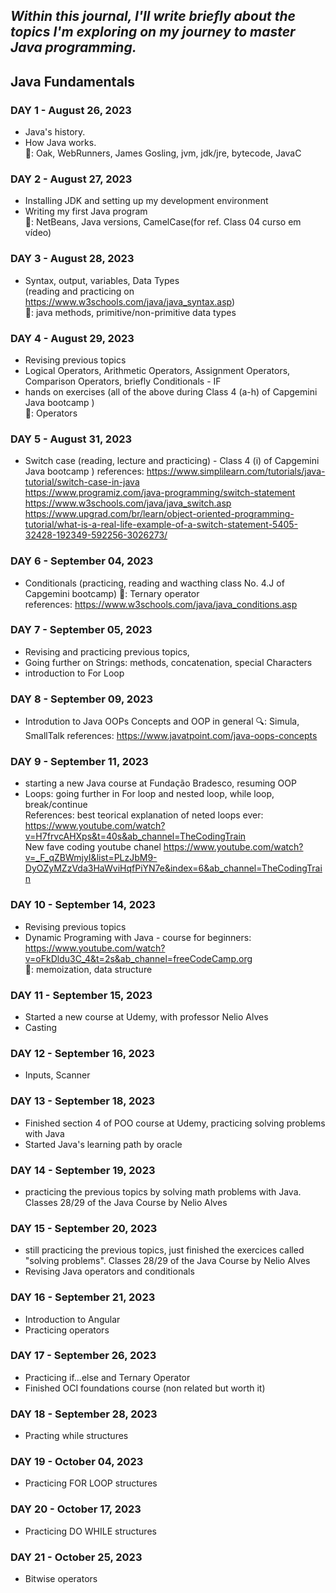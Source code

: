 ## _Within this journal, I'll write briefly about the topics I'm exploring on my journey to master Java programming._

## Java Fundamentals

### **DAY 1** - August 26, 2023
- Java's history.
- How Java works.  
:key:: Oak, WebRunners, James Gosling, jvm, jdk/jre, bytecode, JavaC

### **DAY 2** - August 27, 2023
- Installing JDK and setting up my development environment
- Writing my first Java program  
:key:: NetBeans, Java versions, CamelCase(for ref. Class 04 curso em vídeo)  

### **DAY 3** - August 28, 2023
- Syntax, output, variables, Data Types  
 (reading and practicing on https://www.w3schools.com/java/java_syntax.asp)  
:key:: java methods, primitive/non-primitive data types

### **DAY 4** - August 29, 2023
- Revising previous topics
- Logical Operators, Arithmetic Operators, Assignment Operators, Comparison Operators, briefly Conditionals - IF
- hands on exercises 
 (all of the above during Class 4 (a-h) of Capgemini Java bootcamp )  
:key:: Operators

### **DAY 5** - August 31, 2023

- Switch case (reading, lecture and practicing) - Class 4 (i) of Capgemini Java bootcamp )
  references:  https://www.simplilearn.com/tutorials/java-tutorial/switch-case-in-java  
               https://www.programiz.com/java-programming/switch-statement  
               https://www.w3schools.com/java/java_switch.asp
               https://www.upgrad.com/br/learn/object-oriented-programming-tutorial/what-is-a-real-life-example-of-a-switch-statement-5405-32428-192349-592256-3026273/
  
### **DAY 6** - September 04, 2023               
- Conditionals (practicing, reading and wacthing class No. 4.J of Capgemini bootcamp)
:key:: Ternary operator  
references: https://www.w3schools.com/java/java_conditions.asp 

### **DAY 7** - September 05, 2023   
- Revising and practicing previous topics,
- Going further on Strings: methods, concatenation, special Characters
- introduction to For Loop

### **DAY 8** - September 09, 2023
- Introdution to Java OOPs Concepts and OOP in general
:mag:: Simula, SmallTalk
references: https://www.javatpoint.com/java-oops-concepts

### **DAY 9** - September 11, 2023
- starting a new Java course at Fundação Bradesco, resuming  OOP
- Loops: going further in For loop and nested loop, while loop, break/continue  
References: best teorical explanation of neted loops ever: https://www.youtube.com/watch?v=H7frvcAHXps&t=40s&ab_channel=TheCodingTrain  
New fave coding youtube chanel https://www.youtube.com/watch?v=_F_qZBWmjyI&list=PLzJbM9-DyOZyMZzVda3HaWviHqfPiYN7e&index=6&ab_channel=TheCodingTrain

### **DAY 10** - September 14, 2023
- Revising previous topics  
- Dynamic Programing with Java - course  for beginners: https://www.youtube.com/watch?v=oFkDldu3C_4&t=2s&ab_channel=freeCodeCamp.org  
:key:: memoization, data structure

### **DAY 11** - September 15, 2023
- Started a new course at Udemy, with professor Nelio Alves
- Casting

### **DAY 12** - September 16, 2023
- Inputs, Scanner

 ### **DAY 13** - September 18, 2023  
 - Finished section 4 of POO course at Udemy, practicing solving problems with Java
 - Started Java's learning path by oracle

 ### **DAY 14** - September 19, 2023  
 - practicing the previous topics by solving math problems with Java. Classes 28/29 of the Java Course by Nelio Alves

 ### **DAY 15** - September 20, 2023  
 - still practicing the previous topics, just finished the exercices called "solving problems". Classes 28/29 of the Java Course by Nelio Alves
 - Revising Java operators and conditionals

### **DAY 16** - September 21, 2023  
- Introduction to Angular
- Practicing operators

### **DAY 17** - September 26, 2023  
- Practicing if...else and Ternary Operator
- Finished OCI foundations course (non related but worth it)

### **DAY 18** - September 28, 2023 
- Practing while structures

### **DAY 19** - October 04, 2023 
- Practicing FOR LOOP structures

### **DAY 20** - October 17, 2023 
- Practicing DO WHILE structures

### **DAY 21** - October 25, 2023 
- Bitwise operators

   

  
  

